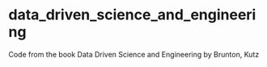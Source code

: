 # data_driven_science_and_engineering
Code from the book Data Driven Science and Engineering by Brunton, Kutz
